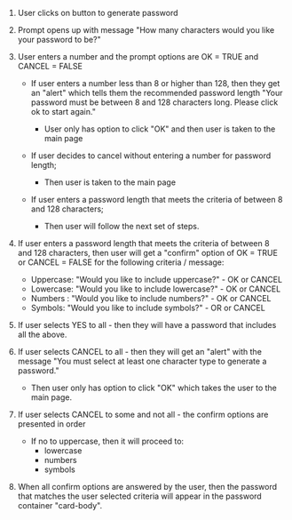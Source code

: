 1. User clicks on button to generate password
2. Prompt opens up with message "How many characters would you like your password to be?"
3. User enters a number and the prompt options are OK = TRUE and CANCEL = FALSE

    * If user enters a number less than 8 or higher than 128, then they get an "alert" which tells them the recommended password length "Your password must be between 8 and 128 characters long. Please click ok to start again."
        - User only has option to click "OK" and then user is taken to the main page

    * If user decides to cancel without entering a number for password length;
        - Then user is taken to the main page

    * If user enters a password length that meets the criteria of between 8 and 128 characters;
        - Then user will follow the next set of steps. 

4. If user enters a password length that meets the criteria of between 8 and 128 characters, then user will get a "confirm" option of OK = TRUE or CANCEL = FALSE for the following criteria / message:

    * Uppercase: "Would you like to include uppercase?" - OK or CANCEL
    * Lowercase: "Would you like to include lowercase?" -  OK or CANCEL
    * Numbers : "Would you like to include numbers?" - OK or CANCEL
    * Symbols: "Would you like to include symbols?" - OR or CANCEL

7. If user selects YES to all - then they will have a password that includes all the above.
8. If user selects CANCEL to all - then they will get an "alert" with the message "You must select at least one character type to generate a password." 
    * Then user only has option to click "OK" which takes the user to the main page. 
9. If user selects CANCEL to some and not all - the confirm options are presented in order
    * If no to uppercase, then it will proceed to:
        - lowercase
        - numbers
        - symbols

10. When all confirm options are answered by the user, then the password that matches the user selected criteria will appear in the password container "card-body". 

